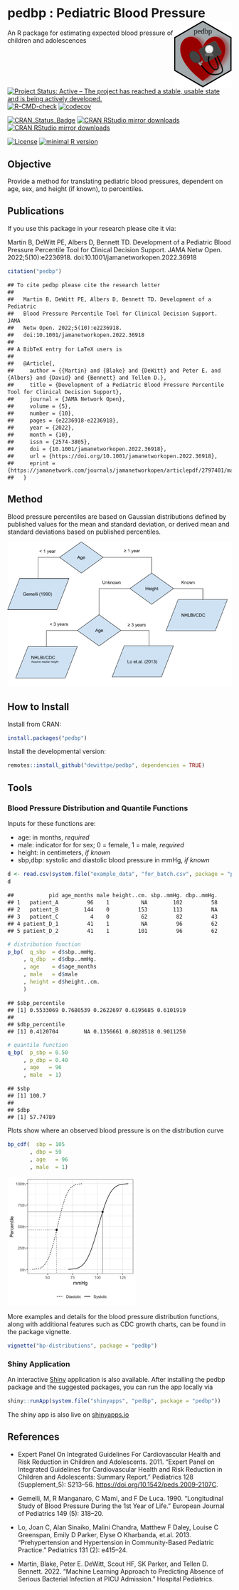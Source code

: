 # pedbp : Pediatric Blood Pressure <img src="man/figures/pedbplogo.png" align="right" height="150"/>
An R package for estimating expected blood pressure of children and adolescences

[![Project Status: Active – The project has reached a stable, usable state and is being actively developed.](https://www.repostatus.org/badges/latest/active.svg)](https://www.repostatus.org/#active)
[![R-CMD-check](https://github.com/dewittpe/pedbp/actions/workflows/R-CMD-check.yaml/badge.svg)](https://github.com/dewittpe/pedbp/actions/workflows/R-CMD-check.yaml)
[![codecov](https://codecov.io/gh/dewittpe/pedbp/branch/main/graph/badge.svg?token=DYiVkUwKrP)](https://app.codecov.io/gh/dewittpe/pedbp)

[![CRAN_Status_Badge](http://www.r-pkg.org/badges/version/pedbp)](https://cran.r-project.org/package=pedbp)
[![CRAN RStudio mirror downloads](http://cranlogs.r-pkg.org/badges/pedbp)](https://www.r-pkg.org/pkg/pedbp)
[![CRAN RStudio mirror downloads](http://cranlogs.r-pkg.org/badges/grand-total/pedbp)](https://www.r-pkg.org/pkg/pedbp)

[![License](https://img.shields.io/badge/licence-GPL--2-blue.svg)](https://www.gnu.org/licenses/old-licenses/gpl-2.0.html)
[![minimal R version](https://img.shields.io/badge/R%3E%3D-3.5.0-6666ff.svg)](https://cran.r-project.org/)

## Objective
Provide a method for translating pediatric blood pressures, dependent on age,
sex, and height (if known), to percentiles.

## Publications

If you use this package in your research please cite it via:

Martin B, DeWitt PE, Albers D, Bennett TD. Development of a Pediatric Blood
Pressure Percentile Tool for Clinical Decision Support. JAMA Netw Open.
2022;5(10):e2236918. doi:10.1001/jamanetworkopen.2022.36918


```r
citation("pedbp")
```

```
## To cite pedbp please cite the research letter
## 
##   Martin B, DeWitt PE, Albers D, Bennett TD. Development of a Pediatric
##   Blood Pressure Percentile Tool for Clinical Decision Support. JAMA
##   Netw Open. 2022;5(10):e2236918.
##   doi:10.1001/jamanetworkopen.2022.36918
## 
## A BibTeX entry for LaTeX users is
## 
##   @Article{,
##     author = {{Martin} and {Blake} and {DeWitt} and Peter E. and {Albers} and {David} and {Bennett} and Tellen D.},
##     title = {Development of a Pediatric Blood Pressure Percentile Tool for Clinical Decision Support},
##     journal = {JAMA Network Open},
##     volume = {5},
##     number = {10},
##     pages = {e2236918-e2236918},
##     year = {2022},
##     month = {10},
##     issn = {2574-3805},
##     doi = {10.1001/jamanetworkopen.2022.36918},
##     url = {https://doi.org/10.1001/jamanetworkopen.2022.36918},
##     eprint = {https://jamanetwork.com/journals/jamanetworkopen/articlepdf/2797401/martin_2022_ld_220236_1665075001.39453.pdf},
##   }
```

## Method
Blood pressure percentiles are based on Gaussian distributions defined by published
values for the mean and standard deviation, or derived mean and standard
deviations based on published percentiles.

![](inst/images/flowchart.png)

## How to Install

Install from CRAN:


```r
install.packages("pedbp")
```

Install the developmental version:

```r
remotes::install_github("dewittpe/pedbp", dependencies = TRUE)
```

## Tools

### Blood Pressure Distribution and Quantile Functions

Inputs for these functions are:

* age: in months, _required_
* male: indicator for for sex; 0 = female, 1 = male, _required_
* height: in centimeters, _if known_
* sbp,dbp: systolic and diastolic blood pressure in mmHg, _if known_


```r
d <- read.csv(system.file("example_data", "for_batch.csv", package = "pedbp"))
d
```

```
##           pid age_months male height..cm. sbp..mmHg. dbp..mmHg.
## 1   patient_A         96    1          NA        102         58
## 2   patient_B        144    0         153        113         NA
## 3   patient_C          4    0          62         82         43
## 4 patient_D_1         41    1          NA         96         62
## 5 patient_D_2         41    1         101         96         62
```

```r
# distribution function
p_bp(  q_sbp  = d$sbp..mmHg.
     , q_dbp  = d$dbp..mmHg.
     , age    = d$age_months
     , male   = d$male
     , height = d$height..cm.
     )
```

```
## $sbp_percentile
## [1] 0.5533069 0.7680539 0.2622697 0.6195685 0.6101919
## 
## $dbp_percentile
## [1] 0.4120704        NA 0.1356661 0.8028518 0.9011250
```

```r
# quantile function
q_bp(  p_sbp = 0.50
     , p_dbp = 0.40
     , age   = 96
     , male  = 1)
```

```
## $sbp
## [1] 100.7
## 
## $dbp
## [1] 57.74789
```

Plots show where an observed blood pressure is on the distribution curve

```r
bp_cdf(  sbp = 105
       , dbp = 59
       , age   = 96
       , male  = 1)
```

![plot of chunk bp_cdf_example](inst/images/bp_cdf_example-1.png)

More examples and details for the blood pressure distribution functions, along
with additional features such as CDC growth charts, can be found in the package
vignette.

```r
vignette("bp-distributions", package = "pedbp")
```

### Shiny Application
An interactive [Shiny](https://shiny.rstudio.com/) application is also available.
After installing the pedbp package and the suggested
packages, you can run the app locally via

```r
shiny::runApp(system.file("shinyapps", "pedbp", package = "pedbp"))
```

The shiny app is also live on [shinyapps.io](https://dewittpe.shinyapps.io/pedbp/)

## References

* Expert Panel On Integrated Guidelines For Cardiovascular Health and Risk Reduction in Children and Adolescents. 2011. “Expert Panel on Integrated Guidelines for Cardiovascular Health and Risk Reduction in Children and Adolescents: Summary Report.” Pediatrics 128 (Supplement_5): S213–56. https://doi.org/10.1542/peds.2009-2107C.

* Gemelli, M, R Manganaro, C Mami, and F De Luca. 1990. “Longitudinal Study of Blood Pressure During the 1st Year of Life.” European Journal of Pediatrics 149 (5): 318–20.

* Lo, Joan C, Alan Sinaiko, Malini Chandra, Matthew F Daley, Louise C Greenspan, Emily D Parker, Elyse O Kharbanda, et.al. 2013. “Prehypertension and Hypertension in Community-Based Pediatric Practice.” Pediatrics 131 (2): e415–24.

* Martin, Blake, Peter E. DeWitt, Scout HF, SK Parker, and Tellen D. Bennett. 2022. “Machine Learning Approach to Predicting Absence of Serious Bacterial Infection at PICU Admission.” Hospital Pediatrics.

